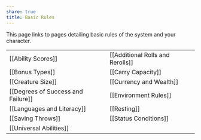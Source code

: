 ```yaml
---
share: true
title: Basic Rules
---
```

This page links to pages detailing basic rules of the system and your character.

|                                    |                                  |
| ---------------------------------- | -------------------------------- |
| [[Ability Scores]]                 | [[Additional Rolls and Rerolls]] |
| [[Bonus Types]]                    | [[Carry Capacity]]               |
| [[Creature Size]]                  | [[Currency and Wealth]]          |
| [[Degrees of Success and Failure]] | [[Environment Rules]]            |
| [[Languages and Literacy]]         | [[Resting]]                      |
| [[Saving Throws]]                  | [[Status Conditions]]            |
| [[Universal Abilities]]                                   |                                  |
